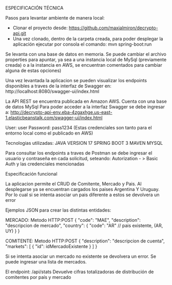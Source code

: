 ESPECIFICACIÓN TÉCNICA

Pasos para levantar ambiente de manera local:
- Clonar el proyecto desde: https://github.com/maxialmiron/decrypto-api.git
- Una vez clonado, dentro de la carpeta creada, para poder desplegar la aplicación ejecutar por consola el comando: mvn spring-boot:run

Se levanta con una base de datos en memoria. Se puede cambiar el archivo properties para apuntar, ya sea a una instancia local de MySql (previamente creada) o a la instancia en AWS, se encuentran comentados para cambiar alguna de estas opciones)

Una vez levantada la aplicacion se pueden visualizar los endpoints disponibles a traves de la interfaz de Swagger en: http://localhost:8080/swagger-ui/index.html

La API REST se encuentra publicada en Amazon AWS. Cuenta con una base de datos MySql
Para poder acceder a la interfaz Swagger se debe ingresar a:
http://decrypto-api-env.eba-4zgaxhge.us-east-1.elasticbeanstalk.com/swagger-ui/index.html

User: user
Password: pass1234
(Estas credenciales son tanto para el entorno local como el publicado en AWS)

Tecnologias utilizadas:
JAVA VERSION 17
SPRING BOOT 3
MAVEN
MYSQL

Para consultar los endpoints a traves de Postman se debe ingresar el usuario y contraseña en cada solicitud, seteando: Autorization - > Basic Auth y las credenciales mencionadas

Especificación funcional

La aplicacion permite el CRUD de Comitente, Mercado y Pais.
Al desplegarse ya se encuentran cargados los paises Argentina Y Uruguay.
Por lo cual si se intenta asociar un pais diferente a estos se devolvera un error

Ejemplos JSON para crear las distintas entidades:

MERCADO:
Metodo HTTP:POST
{
  "code": "MAE",
  "description": "descripcion de mercado",
  "country": {
    "code": "AR" // pais existente, (AR, UY)
  }
}

COMITENTE:
Metodo HTTP:POST
{
  "description": "descripcion de cuenta",
  "markets": [
    {
      "id": idMercadoExistente
    }
  ]
}

Si se intenta asociar un mercado no existente se devolvera un error.
Se puede ingresar una lista de mercados.

El endpoint: /api/stats
Devuelve cifras totalizadoras de distribución de comitentes por país y mercado
